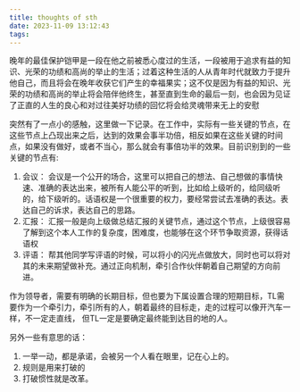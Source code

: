 ```yaml
---
title: thoughts of sth
date: 2023-11-09 13:12:43
tags:
---
```


晚年的最佳保护铠甲是一段在他之前被悉心度过的生活，一段被用于追求有益的知识、光荣的功绩和高尚的举止的生活；过着这种生活的人从青年时代就致力于提升他自己，而且将会在晚年收获它们产生的幸福果实；这不仅是因为有益的知识、光荣的功绩和高尚的举止将会陪伴他终生，甚至直到生命的最后一刻，也会因为见证了正直的人生的良心和对过往美好功绩的回忆将会给灵魂带来无上的安慰



突然有了一点小的感触，这里做一下记录。在工作中，实际有一些关键的节点，在这些节点上凸现出来之后，达到的效果会事半功倍，相反如果在这些关键的时间点，如果没有做好，或者不当心，那么就会有事倍功半的效果。目前识别到的一些关键的节点有:
1. 会议： 会议是一个公开的场合，这里可以把自己的想法、自己想做的事情快速、准确的表达出来，被所有人能公平的听到，比如给上级听的，给同级听的，给下级听的。话语权是一个很重要的权力，要经常尝试去准确的表达。表达自己的诉求，表达自己的思路。
2. 汇报： 汇报一般是向上级做总结汇报的关键节点，通过这个节点，上级很容易了解到这个本人工作的复杂度，困难度，也能够在这个环节争取资源，获得话语权
3. 评语： 帮其他同学写评语的时候，可以将小的闪光点做放大，同时也可以将对其的未来期望做补充。通过正向机制，牵引合作伙伴朝着自己期望的方向前进。


作为领导者，需要有明确的长期目标，但也要为下属设置合理的短期目标，TL需要作为一个牵引力，牵引所有的人，朝着最终的目标走，走的过程可以像开汽车一样，不一定走直线， 但TL一定是要确定最终能到达目的地的人。 

另外一些有意思的话：
1. 一举一动，都是承诺，会被另一个人看在眼里，记在心上的。
2. 规则是用来打破的
3. 打破惯性就是改革。
